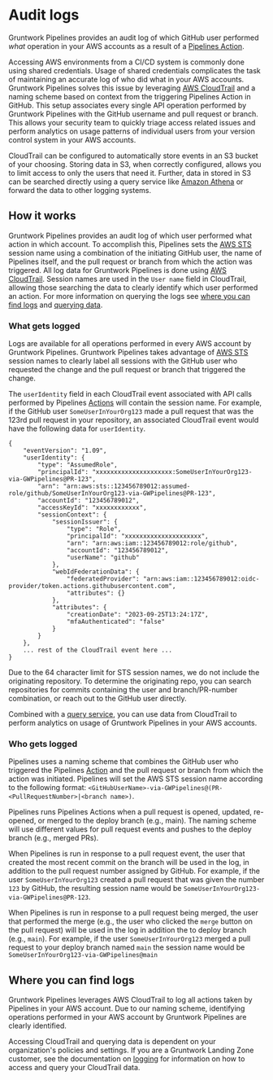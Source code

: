 # Audit logs

Gruntwork Pipelines provides an audit log of which GitHub user performed _what_ operation in your AWS accounts as a result of a [Pipelines Action](../overview/actions.md).

Accessing AWS environments from a CI/CD system is commonly done using shared credentials. Usage of shared credentials complicates the task of maintaining an accurate log of who did what in your AWS accounts. Gruntwork Pipelines solves this issue by leveraging [AWS CloudTrail](https://aws.amazon.com/cloudtrail/) and a naming scheme based on context from the triggering Pipelines Action in GitHub. This setup associates every single API operation performed by Gruntwork Pipelines with the GitHub username and pull request or branch. This allows your security team to quickly triage access related issues and perform analytics on usage patterns of individual users from your version control system in your AWS accounts.

CloudTrail can be configured to automatically store events in an S3 bucket of your choosing. Storing data in S3, when correctly configured, allows you to limit access to only the users that need it. Further, data in stored in S3 can be searched directly using a query service like [Amazon Athena](https://aws.amazon.com/athena/) or forward the data to other logging systems.

## How it works

Gruntwork Pipelines provides an audit log of which user performed what action in which account. To accomplish this, Pipelines sets the [AWS STS](https://docs.aws.amazon.com/STS/latest/APIReference/welcome.html) session name using a combination of the initiating GitHub user, the name of Pipelines itself, and the pull request or branch from which the action was triggered. All log data for Gruntwork Pipelines is done using [AWS CloudTrail](https://aws.amazon.com/cloudtrail/). Session names are used in the `User name` field in CloudTrail, allowing those searching the data to clearly identify which user performed an action. For more information on querying the logs see [where you can find logs](#where-you-can-find-logs) and [querying data](#querying-data).

### What gets logged

Logs are available for all operations performed in every AWS account by Gruntwork Pipelines. Gruntwork Pipelines takes advantage of [AWS STS](https://docs.aws.amazon.com/STS/latest/APIReference/welcome.html) session names to clearly label all sessions with the GitHub user who requested the change and the pull request or branch that triggered the change.

The `userIdentity` field in each CloudTrail event associated with API calls performed by Pipelines [Actions](../overview/actions.md) will contain the session name. For example, if the GitHub user `SomeUserInYourOrg123` made a pull request that was the 123rd pull request in your repository, an associated CloudTrail event would have the following data for `userIdentity`.

```
{
    "eventVersion": "1.09",
    "userIdentity": {
        "type": "AssumedRole",
        "principalId": "xxxxxxxxxxxxxxxxxxxxx:SomeUserInYourOrg123-via-GWPipelines@PR-123",
        "arn": "arn:aws:sts::123456789012:assumed-role/github/SomeUserInYourOrg123-via-GWPipelines@PR-123",
        "accountId": "123456789012",
        "accessKeyId": "xxxxxxxxxxxx",
        "sessionContext": {
            "sessionIssuer": {
                "type": "Role",
                "principalId": "xxxxxxxxxxxxxxxxxxxxx",
                "arn": "arn:aws:iam::123456789012:role/github",
                "accountId": "123456789012",
                "userName": "github"
            },
            "webIdFederationData": {
                "federatedProvider": "arn:aws:iam::123456789012:oidc-provider/token.actions.githubusercontent.com",
                "attributes": {}
            },
            "attributes": {
                "creationDate": "2023-09-25T13:24:17Z",
                "mfaAuthenticated": "false"
            }
        }
    },
    ... rest of the CloudTrail event here ...
}
```

Due to the 64 character limit for STS session names, we do not include the originating repository. To determine the originating repo, you can search repositories for commits containing the user and branch/PR-number combination, or reach out to the GitHub user directly.

Combined with a [query service](#querying-data), you can use data from CloudTrail to perform analytics on usage of Gruntwork Pipelines in your AWS accounts.

### Who gets logged

Pipelines uses a naming scheme that combines the GitHub user who triggered the Pipelines [Action](../overview/actions.md) and the pull request or branch from which the action was initiated. Pipelines will set the AWS STS session name according to the following format: `<GitHubUserName>-via-GWPipelines@(PR-<PullRequestNumber>|<branch name>)`.

Pipelines runs Pipelines Actions when a pull request is opened, updated, re-opened, or merged to the deploy branch (e.g., main). The naming scheme will use different values for pull request events and pushes to the deploy branch (e.g., merged PRs).

When Pipelines is run in response to a pull request event, the user that created the most recent commit on the branch will be used in the log, in addition to the pull request number assigned by GitHub. For example, if the user `SomeUserInYourOrg123` created a pull request that was given the number `123` by GitHub, the resulting session name would be `SomeUserInYourOrg123-via-GWPipelines@PR-123`.

When Pipelines is run in response to a pull request being merged, the user that performed the merge (e.g., the user who clicked the `merge` button on the pull request) will be used in the log in addition the to deploy branch (e.g., `main`). For example, if the user `SomeUserInYourOrg123` merged a pull request to your deploy branch named `main` the session name would be `SomeUserInYourOrg123-via-GWPipelines@main`

## Where you can find logs

Gruntwork Pipelines leverages AWS CloudTrail to log all actions taken by Pipelines in your AWS account. Due to our naming scheme, identifying operations performed in your AWS account by Gruntwork Pipelines are clearly identified.

Accessing CloudTrail and querying data is dependent on your organization's policies and settings. If you are a Gruntwork Landing Zone customer, see the documentation on [logging](../../foundations/landing-zone/logging.md) for information on how to access and query your CloudTrail data.
